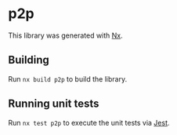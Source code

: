 # p2p

This library was generated with [Nx](https://nx.dev).

## Building

Run `nx build p2p` to build the library.

## Running unit tests

Run `nx test p2p` to execute the unit tests via [Jest](https://jestjs.io).
